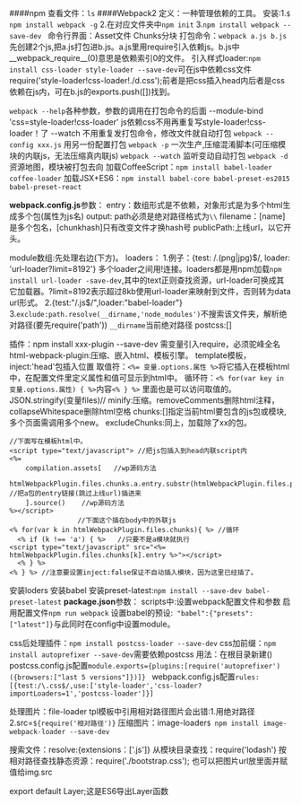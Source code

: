 ####npm
查看文件：`ls`
####Webpack2
定义：一种管理依赖的工具。
安装:1.`$ npm install webpack -g` 2.在对应文件夹中`npm init` 3.`npm install webpack --save-dev `
命令行界面：Asset文件 Chunks分块
打包命令：`webpack a.js b.js` 先创建2个js,把a.js打包进b.js。a.js里用require引入依赖js。b.js中__webpack_require__(0)意思是依赖索引0的文件。
引入样式loader:`npm install css-loader style-loader --save-dev`可在js中依赖css文件require('style-loader!css-loader!./d.css');前者是把css插入head内后者是css依赖在js内，可在b.js的exports.push([])找到。


`webpack --help`各种参数，参数的调用在打包命令的后面
  --module-bind 'css=style-loader!css-loader' js依赖css不用再重复写style-loader!css-loader！了
  --watch 不用重复发打包命令，修改文件就自动打包
`webpack --config xxx.js` 用另一份配置打包
`webpack -p` 一次生产,压缩混淆脚本(可压缩模块的内联js，无法压缩真内联js)
`webpack --watch` 监听变动自动打包
`webpack -d`资源地图，模块被打包去向
加载CoffeeScript：`npm install babel-loader coffee-loader`
加载JSX+ES6：`npm install babel-core babel-preset-es2015 babel-preset-react`

**webpack.config.js**参数：
entry：数组形式是不依赖，对象形式是为多个html生成多个包(属性为js名)
output:
  path必须是绝对路径格式为`\\`
  filename：[name]是多个包名，[chunkhash]只有改变文件才换hash号
  publicPath:上线url，以它开头。

module数组:先处理右边(下方)。
  loaders：
     1.例子：{test: /\.(png|jpg)$/, loader: 'url-loader?limit=8192'}
     多个loader之间用!连接。loaders都是用npm加载`npm install url-loader -save-dev`,其中的text正则查找资源，url-loader可换成其它加载器。?limit=8192表示超过8kb使用url-loader来映射到文件，否则转为data url形式。
     2.{test:"/\.js$/",loader:"babel-loader"}
     3.`exclude:path.resolve(__dirname,'node_modules')`不搜索该文件夹，解析绝对路径(要先require('path')) `__dirname`当前绝对路径
  postcss:[]


插件：npm install xxx-plugin --save-dev 需变量引入require，必须驼峰全名
html-webpack-plugin:压缩、嵌入html、模板引擎。
  template模板，inject:'head'包插入位置
  取值符：`<%= 变量.options.属性 %>`将它插入在模板html中，在配置文件里定义属性和值可显示到html中。
  循环符：`<% for(var key in 变量.options.属性) { %>`内容`<% } %>` 里面也是可以访问取值的。JSON.stringify(变量files)//
  minify:压缩。removeComments删除html注释，collapseWhitespace删除html空格
  chunks:[]指定当前html要包含的js包或模块,多个页面需调用多个new。
  excludeChunks:同上，加载除了xx的包。
```
//下面写在模板html中。
<script type="text/javascript"> //把js包插入到head内联script内
<%= 
	compilation.assets[   //wp源码方法
	   htmlWebpackPlugin.files.chunks.a.entry.substr(htmlWebpackPlugin.files.publicPath.length) //把a包的entry链接(跳过上线url)插进来
	].source()    //wp源码方法
%></script>
                 //下面这个插在body中的外联js
<% for(var k in htmlWebpackPlugin.files.chunks){ %> //循环
  <% if (k !== 'a')	{ %>   //只要不是a模块就执行
<script type="text/javascript" src="<%= htmlWebpackPlugin.files.chunks[k].entry %>"></script>  
  <% } %>
<% } %> //注意要设置inject:false保证不自动插入模块，因为这里已经插了。
```
安装loders
安装babel
安装preset-latest:`npm install --save-dev babel-preset-latest`
**package.json**参数：
scripts中:设置webpack配置文件和参数
启用配置文件`npm run webpack`
设置babel的预设:` "babel":{"presets":["latest"]}`与此同时在config中设置module。



css后处理插件：`npm install postcss-loader --save-dev`
css加前缀：`npm install autoprefixer --save-dev`需要依赖postcss
用法：在根目录新建()
postcss.config.js配置`module.exports={plugins:[require('autoprefixer')({browsers:["last 5 versions"]})]} ` 
webpack.config.js配置`rules:[{test:/\.css$/,use:['style-loader','css-loader?importLoaders=1','postcss-loader']}]`

处理图片：file-loader
tpl模板中引用相对路径图片会出错:1.用绝对路径 2.src=`${require('相对路径')}`
压缩图片：image-loader`$ npm install image-webpack-loader --save-dev`

搜索文件：resolve:{extensions：['.js']}
从模块目录查找：require('lodash')
按相对路径查找静态资源：require('./bootstrap.css'); 也可以把图片url放里面并赋值给img.src


export default Layer;这是ES6导出Layer函数













